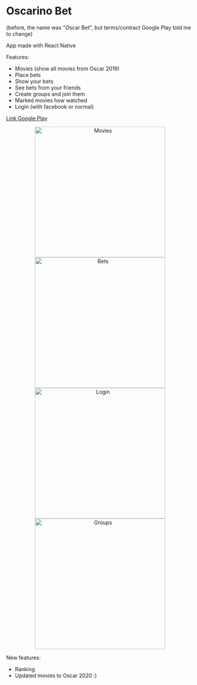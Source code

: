 # Oscarino Bet
(before, the name was "Oscar Bet", but terms/contract Google Play told me to change)

App made with React Native

Features:

* Movies (show all movies from Oscar 2019)
* Place bets
* Show your bets
* See bets from your friends
* Create groups and join them
* Marked movies how watched
* Login (with facebook or normal)

[Link Google Play](https://play.google.com/store/apps/details?id=com.oscarinobet)

<p align="center">
  <img src="src/img/2.jpeg" width="350" title="Movies" alt="Movies">
  <img src="src/img/1.jpeg" width="350" title="Bets" alt="Bets">
  <img src="src/img/3.jpeg" width="350" title="Login" alt="Login">
  <img src="src/img/4.jpeg" width="350" title="Groups" alt="Groups">
</p>


New features:

* Ranking
* Updated movies to Oscar 2020 :)


